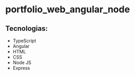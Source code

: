 # portfolio_web_angular_node

## Tecnologias:

- TypeScript
- Angular
- HTML
- CSS
- Node JS
- Express

